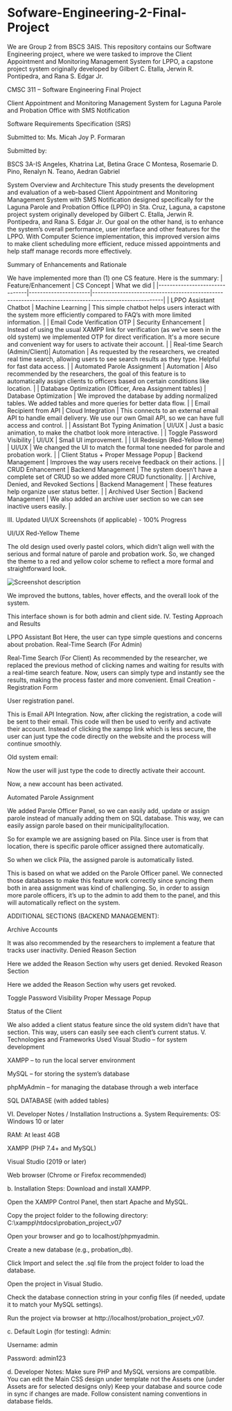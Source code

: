 # Sofware-Engineering-2-Final-Project
We are Group 2 from BSCS 3AIS. This repository contains our Software Engineering project, where we were tasked to improve the Client Appointment and Monitoring Management System for LPPO, a capstone project system originally developed by Gilbert C. Etalla, Jerwin R. Pontipedra, and Rana S. Edgar Jr.


			


CMSC 311 – Software Engineering
Final Project




Client Appointment and Monitoring Management System for Laguna Parole and Probation Office with SMS Notification 


Software Requirements Specification (SRS)



Submitted to: 
Ms. Micah Joy P. Formaran



					

Submitted by: 

BSCS 3A-IS
Angeles, Khatrina
Lat, Betina Grace C
Montesa, Rosemarie D.
Pino, Renalyn N.
Teano, Aedran Gabriel 

System Overview and Architecture
This study presents the development and evaluation of a web-based Client Appointment and Monitoring Management System with SMS Notification designed specifically for the Laguna Parole and Probation Office (LPPO) in Sta. Cruz, Laguna, a capstone project system originally developed by Gilbert C. Etalla, Jerwin R. Pontipedra, and Rana S. Edgar Jr.
Our goal on the other hand, is to enhance the system’s overall performance, user interface and other features for the LPPO. With Computer Science implementation, this improved version aims to make client scheduling more efficient, reduce missed appointments and help staff manage records more effectively.

Summary of Enhancements and Rationale

We have implemented more than (1) one CS feature. Here is the summary: 
| Feature/Enhancement            | CS Concept            | What we did                                                                                             |
|-------------------------------|----------------------|-------------------------------------------------------------------------------------------------------|
| LPPO Assistant Chatbot         | Machine Learning      | This simple chatbot helps users interact with the system more efficiently compared to FAQ’s with more limited information. |
| Email Code Verification OTP    | Security Enhancement  | Instead of using the usual XAMPP link for verification (as we’ve seen in the old system) we implemented OTP for direct verification. It's a more secure and convenient way for users to activate their account. |
| Real-time Search (Admin/Client)| Automation           | As requested by the researchers, we created real time search, allowing users to see search results as they type. Helpful for fast data access. |
| Automated Parole Assignment    | Automation           | Also recommended by the researchers, the goal of this feature is to automatically assign clients to officers based on certain conditions like location. |
| Database Optimization (Officer, Area Assignment tables) | Database Optimization | We improved the database by adding normalized tables. We added tables and more queries for better data flow. |
| Email Recipient from API       | Cloud Integration     | This connects to an external email API to handle email delivery. We use our own Gmail API, so we can have full access and control. |
| Assistant Bot Typing Animation | UI/UX                 | Just a basic animation, to make the chatbot look more interactive.                                     |
| Toggle Password Visibility     | UI/UX                 | Small UI improvement.                                                                                  |
| UI Redesign (Red-Yellow theme) | UI/UX                 | We changed the UI to match the formal tone needed for parole and probation work.                       |
| Client Status + Proper Message Popup | Backend Management | Improves the way users receive feedback on their actions.                                             |
| CRUD Enhancement              | Backend Management    | The system doesn’t have a complete set of CRUD so we added more CRUD functionality.                    |
| Archive, Denied, and Revoked Sections | Backend Management | These features help organize user status better.                                                      |
| Archived User Section          | Backend Management    | We also added an archive user section so we can see inactive users easily.                            |



III.  Updated UI/UX Screenshots (if applicable) - 100% Progress

UI/UX Red-Yellow Theme

The old design used overly pastel colors, which didn’t align well with the serious and formal nature of parole and probation work. So, we changed the theme to a red and yellow color scheme to reflect a more formal and straightforward look.

![Screenshot description](Pictures/Screenshot-2025-05-31-165424.png)



We improved the buttons, tables, hover effects, and the overall look of the system.


This interface shown is for both admin and client side.
IV.  Testing Approach and Results

LPPO Assistant Bot
Here, the user can type simple questions and concerns about probation. 
Real-Time Search (For Admin)

Real-Time Search (For Client)
As recommended by the researcher, we replaced the previous method of clicking names and waiting for results with a real-time search feature. Now, users can simply type and instantly see the results, making the process faster and more convenient.
Email Creation - Registration Form 

User registration panel.

This is Email API Integration. Now, after clicking the registration, a code will be sent to their email. This code will then be used to verify and activate their account. Instead of clicking the xampp link which is less secure, the user can just type the code directly on the website and the process will continue smoothly.

Old system email:

Now the user will just type the code to directly activate their account.

Now, a new account has been activated.



Automated Parole Assignment



We added Parole Officer Panel, so we can easily add, update or assign parole instead of manually adding them on SQL database. This way, we can easily assign parole based on their municipality/location.

So for example we are assigning based on Pila.
Since user is from that location, there is specific parole officer assigned there automatically.



So when we click Pila, the assigned parole is automatically listed.


This is based on what we added on the Parole Officer panel. We connected those databases to make this feature work correctly since syncing them both in area assignment was kind of challenging. So, in order to assign more parole officers, it’s up to the admin to add them to the panel, and this will automatically reflect on the system.






ADDITIONAL SECTIONS (BACKEND MANAGEMENT):

Archive Accounts


It was also recommended by the researchers to implement a feature that tracks user inactivity.
Denied Reason Section

Here we added the Reason Section why users get denied.
Revoked Reason Section


Here we added the Reason Section why users get revoked.


Toggle Password Visibility
Proper Message Popup



Status of the Client

We also added a client status feature since the old system didn’t have that section. This way, users can easily see each client’s current status.
V.  Technologies and Frameworks Used
Visual Studio – for system development


XAMPP – to run the local server environment


MySQL – for storing the system’s database


phpMyAdmin – for managing the database through a web interface


SQL DATABASE (with added tables)













VI. Developer Notes / Installation Instructions
a. System Requirements:
OS: Windows 10 or later


RAM: At least 4GB


XAMPP (PHP 7.4+ and MySQL)


Visual Studio (2019 or later)


Web browser (Chrome or Firefox recommended)


b. Installation Steps:
Download and install XAMPP.


Open the XAMPP Control Panel, then start Apache and MySQL.


Copy the project folder to the following directory:
 C:\xampp\htdocs\probation_project_v07


Open your browser and go to localhost/phpmyadmin.


Create a new database (e.g., probation_db).


Click Import and select the .sql file from the project folder to load the database.


Open the project in Visual Studio.


Check the database connection string in your config files (if needed, update it to match your MySQL settings).


Run the project via browser at http://localhost/probation_project_v07.


c. Default Login (for testing):
Admin:


Username: admin


Password: admin123


d. Developer Notes:
Make sure PHP and MySQL versions are compatible.
You can edit the Main CSS design under template not the Assets one (under Assets are for selected designs only)
Keep your database and source code in sync if changes are made.
Follow consistent naming conventions in database fields.
